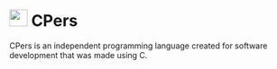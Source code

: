 # <a href="#" alt="DOSVision"><img src="https://media.discordapp.net/attachments/916226674071339010/949979033892950026/CPers.png?width=408&height=408" width="32" height="30" /></a> CPers
CPers is an independent programming language created for software development that was made using C.
